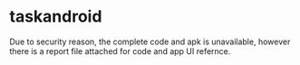 # taskandroid

Due to security reason, the complete code and apk is unavailable, however there is a report file attached for code and app UI refernce.
